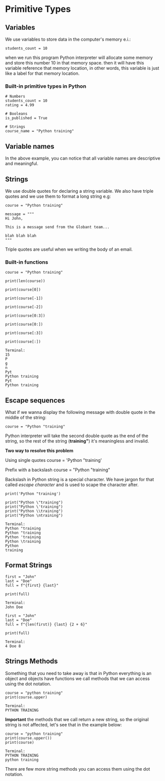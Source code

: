 # Primitive Types

## Variables

We use variables to store data in the computer's memory e.i.:

	students_count = 10

when we run this program Python interpreter will allocate some memory and store this number 10 in that memory space. then it will have this variable reference that memory location, in other words, this variable is just like a label for that memory location.

### Built-in primitive types in Python

	# Numbers
	students_count = 10
	rating = 4.99

	# Booleans
	is_published = True

	# Strings
	course_name = "Python training"

## Variable names

In the above example, you can notice that all variable names are descriptive and meaningful.

## Strings

We use double quotes for declaring a string variable. We also have triple quotes and we use them to format a long string e.g:

	course = "Python training" 

	message = """ 
	Hi John,

	This is a message send from the Globant team...

	blah blah blah
	"""

Triple quotes are useful when we writing the body of an email.

### Built-in functions

	course = "Python training"

	print(len(course))

	print(course[0])

	print(course[-1])

	print(course[-2])

	print(course[0:3])

	print(course[0:])

	print(course[:3])

	print(course[:])

	Terminal:
	15
	P
	g
	n
	Pyt
	Python training
	Pyt
	Python training

## Escape sequences

What if we wanna display the following message with double quote in the middle of the string:

	course = "Python "training"

Python interpreter will take the second double quote as the end of the string, so the rest of the string (**training"**) it's meaningless and invalid.

**Two way to resolve this problem**

Using single quotes
	course = 'Python "training'

Prefix with a backslash
	course = "Python \"training"

Backslash in Python string is a special character. We have jargon for that called *escape character* and is used to scape the character after.	

	print('Python "training')

	print("Python \"training")
	print("Python \'training")
	print("Python \\training")
	print("Python \ntraining")

	Terminal:
	Python "training
	Python "training
	Python 'training
	Python \training
	Python 
	training

## Format Strings

	first = "John"
	last = "Doe"
	full = f"{first} {last}"

	print(full)

	Terminal:
	John Doe

	first = "John"
	last = "Doe"
	full = f"{len(first)} {last} {2 + 6}"

	print(full)

	Terminal:
	4 Doe 8

## Strings Methods

Something that you need to take away is that in Python everything is an object and objects have functions we call methods that we can access using the dot notation.

	course = "python training"
	print(course.upper)

	Terminal:
	PYTHON TRAINING

**Important** the methods that we call return a new string, so the original string is not affected, let's see that in the example below:

	course = "python training"
	print(course.upper())
	print(course)

	Terminal:
	PYTHON TRAINING
	python training

There are few more string methods you can access them using the dot notation.
